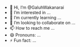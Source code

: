 - 👋 Hi, I’m @GaluhWakanarai
- 👀 I’m interested in ...
- 🌱 I’m currently learning ...
- 💞️ I’m looking to collaborate on ...
- 📫 How to reach me ...
- 😄 Pronouns: ...
- ⚡ Fun fact: ...

<!---
GaluhWakanarai/GaluhWakanarai is a ✨ special ✨ repository because its `README.md` (this file) appears on your GitHub profile.
You can click the Preview link to take a look at your changes.
--->
